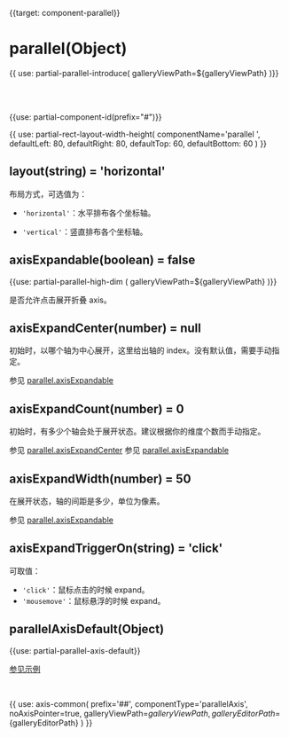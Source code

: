 
{{target: component-parallel}}

# parallel(Object)

{{ use: partial-parallel-introduce(
    galleryViewPath=${galleryViewPath}
)}}

<br>
<br>

{{use: partial-component-id(prefix="#")}}

{{ use: partial-rect-layout-width-height(
    componentName='parallel ',
    defaultLeft: 80,
    defaultRight: 80,
    defaultTop: 60,
    defaultBottom: 60
) }}


## layout(string) = 'horizontal'

布局方式，可选值为：

+ `'horizontal'`：水平排布各个坐标轴。

+ `'vertical'`：竖直排布各个坐标轴。

## axisExpandable(boolean) = false

{{use: partial-parallel-high-dim (
    galleryViewPath=${galleryViewPath}
)}}

是否允许点击展开折叠 axis。

## axisExpandCenter(number) = null

初始时，以哪个轴为中心展开，这里给出轴的 index。没有默认值，需要手动指定。

参见 [parallel.axisExpandable](parallel.axisExpandable)

## axisExpandCount(number) = 0

初始时，有多少个轴会处于展开状态。建议根据你的维度个数而手动指定。

参见 [parallel.axisExpandCenter](parallel.axisExpandCenter)
参见 [parallel.axisExpandable](parallel.axisExpandable)

## axisExpandWidth(number) = 50

在展开状态，轴的间距是多少，单位为像素。

参见 [parallel.axisExpandable](parallel.axisExpandable)

## axisExpandTriggerOn(string) = 'click'

可取值：
+ `'click'`：鼠标点击的时候 expand。
+ `'mousemove'`：鼠标悬浮的时候 expand。


## parallelAxisDefault(Object)

{{use: partial-parallel-axis-default}}

[参见示例](${galleryEditorPath}doc-example/parallel-all&edit=1&reset=1)

<br>

{{ use: axis-common(
    prefix='##',
    componentType='parallelAxis',
    noAxisPointer=true,
    galleryViewPath=${galleryViewPath},
    galleryEditorPath=${galleryEditorPath}
) }}
